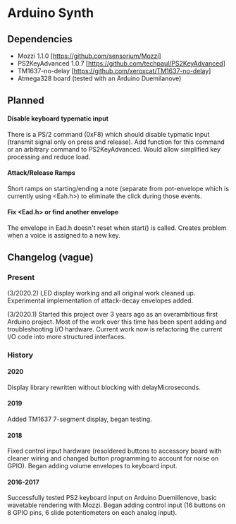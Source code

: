 # Arduino Synth

## Dependencies
* Mozzi 1.1.0 [https://github.com/sensorium/Mozzi]
* PS2KeyAdvanced 1.0.7 [https://github.com/techpaul/PS2KeyAdvanced]
* TM1637-no-delay [https://github.com/xeroxcat/TM1637-no-delay]
* Atmega328 board (tested with an Arduino Duemilanove)

## Planned
#### Disable keyboard typematic input
There is a PS/2 command (0xF8) which should disable typmatic input (transmit signal only on press and release). Add function for this command or an arbitrary command to PS2KeyAdvanced. Would allow simplified key processing and reduce load.

#### Attack/Release Ramps
Short ramps on starting/ending a note (separate from pot-envelope which is currently using <Eah.h>) to eliminate the click during those events.

#### Fix <Ead.h> or find another envelope
The envelope in Ead.h doesn't reset when start() is called. Creates problem when a voice is assigned to a new key.

## Changelog (vague)
### Present
(3/2020.2) LED display working and all original work cleaned up. Experimental implementation of attack-decay envelopes added.

(3/2020.1) Started this project over 3 years ago as an overambitious first Arduino project. Most of the work over this time has been spent adding and troubleshooting I/O hardware. Current work now is refactoring the current I/O code into more structured interfaces. 

### History
#### 2020
Display library rewritten without blocking with delayMicroseconds.

#### 2019
Added TM1637 7-segment display, began testing.

#### 2018
Fixed control input hardware (resoldered buttons to accessory board with cleaner wiring and changed button programming to account for noise on GPIO).
Began adding volume envelopes to keyboard input.

#### 2016-2017
Successfully tested PS2 keyboard input on Arduino Duemillenove, basic wavetable rendering with Mozzi. 
Began adding control input (16 buttons on 8 GPIO pins, 6 slide potentiometers on each analog input). 

